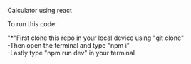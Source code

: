 Calculator using react

To run this code:

"*"First clone this repo in your local device using "git clone"<br>
-Then open the terminal and type "npm i"<br>
-Lastly type "npm run dev" in your terminal<br>

